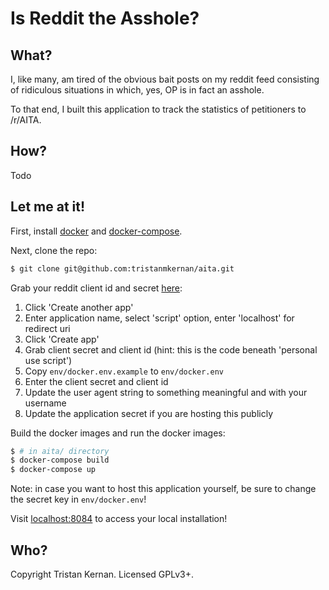 # Is Reddit the Asshole?

## What?

I, like many, am tired of the obvious bait posts on my reddit feed consisting of ridiculous situations in which, yes, 
OP is in fact an asshole.

To that end, I built this application to track the statistics of petitioners to /r/AITA.

## How?

Todo

## Let me at it!

First, install [docker](https://docs.docker.com/install/) and [docker-compose](https://docs.docker.com/compose/install/).

Next, clone the repo:

```sh
$ git clone git@github.com:tristanmkernan/aita.git
```

Grab your reddit client id and secret [here](https://www.reddit.com/prefs/apps):

1. Click 'Create another app'
2. Enter application name, select 'script' option, enter 'localhost' for redirect uri
3. Click 'Create app'
4. Grab client secret and client id (hint: this is the code beneath 'personal use script')
5. Copy `env/docker.env.example` to `env/docker.env`
6. Enter the client secret and client id
7. Update the user agent string to something meaningful and with your username
8. Update the application secret if you are hosting this publicly  

Build the docker images and run the docker images:

```sh
$ # in aita/ directory
$ docker-compose build
$ docker-compose up
```

Note: in case you want to host this application yourself, be sure to change the secret key in `env/docker.env`!

Visit [localhost:8084](http://localhost:8090/) to access your local installation! 



## Who?

Copyright Tristan Kernan. Licensed GPLv3+.